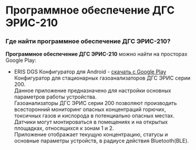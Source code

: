 # Программное обеспечение ДГС ЭРИС-210
### Где найти программное обеспечение ДГС ЭРИС-210?
**Программное обеспечение ДГС ЭРИС-210** можно найти на просторах Google Play:
- ERIS DGS Конфигуратор для Android - [скачать с Google Play](https://play.google.com/store/apps/details?id=com.eriskip.dgsandroidcfg&hl=ru&gl=US)
Конфигуратор для стационарных газоанализаторов ДГС ЭРИС серии 200.  
Данное приложение предназначено для настройки основных параметров работы устройства.  
Газоанализаторы ДГС ЭРИС серии 200 позволяют производить всесторонний мониторинг опасных концентраций горючих, токсичных газов и кислорода в потенциально опасных местах. Датчики могут монтироваться в помещениях и на открытых площадках, относящихся к зонам 1 и 2.  
Приложение отображает текущую концентрацию, статусы и основные параметры устройств, в радиусе действия Bluetooth(BLE).